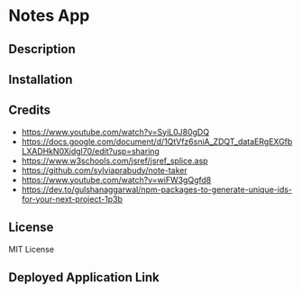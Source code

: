 # Notes App

## Description

<!-- Provide a short description explaining the what, why, and how of your project. Use the following questions as a guide:

- What was your motivation?
- Why did you build this project? (Note: the answer is not "Because it was a homework assignment.")
- What problem does it solve?
- What did you learn? -->

## Installation

<!-- What are the steps required to install your project? Provide a step-by-step description of how to get the development environment running. -->

<!-- ## Usage

Provide instructions and examples for use. Include screenshots as needed.

To add a screenshot, create an `assets/images` folder in your repository and upload your screenshot to it. Then, using the relative filepath, add it to your README using the following syntax:

    ```md
    ![alt text](assets/images/screenshot.png)
    ``` -->

## Credits
- https://www.youtube.com/watch?v=SyiL0J80gDQ
- https://docs.google.com/document/d/1QtVfz6sniA_ZDQT_dataERgEXGfbLXADHkN0Xjdgl70/edit?usp=sharing
- https://www.w3schools.com/jsref/jsref_splice.asp
- https://github.com/sylviaprabudy/note-taker
- https://www.youtube.com/watch?v=wiFW3gQgfd8
- https://dev.to/gulshanaggarwal/npm-packages-to-generate-unique-ids-for-your-next-project-1p3b


## License

MIT License

## Deployed Application Link

<!-- Paste your deployed application link here. -->